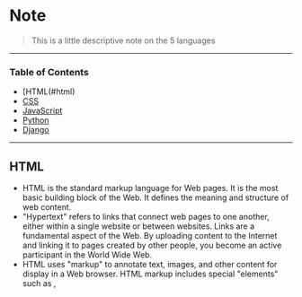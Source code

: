 # Note



> This is a little descriptive note on the 5 languages

---

### Table of Contents


- [HTML(#html)
- [CSS](#css)
- [JavaScript](#javascript)
- [Python](#python)
- [Django](#django)

---

## HTML

- HTML is the standard markup language for Web pages. It is the most basic building block of the Web. It defines the meaning and structure of web content. 
- "Hypertext" refers to links that connect web pages to one another, either within a single website or between websites. Links are a fundamental aspect of the Web. By uploading content to the Internet and linking it to pages created by other people, you become an active participant in the World Wide Web.
- HTML uses "markup" to annotate text, images, and other content for display in a Web browser. HTML markup includes special "elements" such as <head>, <title>, <body>, <header>, <footer>, <article>, <section>, <p>, <div>, <span>, <img>, <aside>, <audio>, <canvas>, <datalist>, <details>, <embed>, <nav>, <output>, <progress>, <video>, <ul>, <ol>, <li> and many others.
- An HTML element is set off from other text in a document by "tags", which consist of the element name surrounded by "<" and ">". The name of an element inside a tag is case insensitive. That is, it can be written in uppercase, lowercase, or a mixture. For example, the <title> tag can be written as <Title>, <TITLE>, or in any other way. However, the convention and recommended practice is to write tags in lowercase.
- Elements in HTML have attributes; these are additional values that configure the elements or adjust their behavior in various ways to meet the criteria the users want.
- In HTML, link types indicate the relationship between two documents, in which one links to the other using an <a>, <area>, <form>, or <link> element.



[Back To The Top](#Note)

---

## CSS

- Cascading Style Sheets (CSS) is a stylesheet language used to describe the presentation of a document written in HTML.
- Like HTML, CSS is not a programming language. It's not a markup language either. CSS is a style sheet language. CSS is what you use to   selectively style HTML elements.
- The whole structure of a css is called a ruleset.
-selector : This is the HTML element name at the start of the ruleset. It defines the element(s) to be styled (in this example, <p> elements). To style a different element, change the selector.
- Declaration: This is a single rule like color: red;. It specifies which of the element's properties you want to style.
- Properties: These are ways in which you can style an HTML element. (In this example, color is a property of the <p> elements.) In CSS, you choose which properties you want to affect in the rule.
- Property value: To the right of the property—after the colon—there is the property value. This chooses one out of many possible appearances for a given property. (For example, there are many color values in addition to red.)
Note the other important parts of the syntax:

- Apart from the selector, each ruleset must be wrapped in curly braces. ({})
- Within each declaration, you must use a colon (:) to separate the property from its value or values.
- Within each ruleset, you must use a semicolon (;) to separate each declaration from the next one.
  
  






[Back To The Top](#Note)

---

## JavaScript

- JavaScript is a programming language that allows you to implement complex things on web pages.
- Javascript is used by programmers across the world to create dynamic and interactive web content like applications and browsers. 
- The core client-side JavaScript language consists of some common programming features that allow you to do things like:
 - Store useful values inside variables. 
 - Operations on pieces of text (known as "strings" in programming). 
 - Running code in response to certain events occurring on a web page. 
- In JavaScript, most things are objects, from core JavaScript features like arrays to the browser APIs built on top of JavaScript. You can even create your own objects to encapsulate related functions and variables into efficient packages and act as handy data containers.


[Back To The Top](#Note)

---

## Python

- Python is a popular programming language. It is used for:
  - web development (server-side),
  - software development,
  - mathematics,
  - system scripting.
- Python was designed for readability, and has some similarities to the English language with influence from mathematics.
- Python uses new lines to complete a command, as opposed to other programming languages which often use semicolons or parentheses.
- Python relies on indentation, using whitespace, to define scope; such as the scope of loops, functions and classes. Other programming languages often use curly-brackets for this purpose.
- Indentation refers to the spaces at the beginning of a code line.

- Where in other programming languages the indentation in code is for readability only, the indentation in Python is very important.

- Python uses indentation to indicate a block of code.
- Python has no command for declaring a variable.

- A variable is created the moment you first assign a value to it.

[Back To The Top](#Note)

---

## Django

- Django is a free and open-source web application framework written in Python. It is used for rapid web development and clean, pragmatic design. It is built by experienced developers to make repetitive tasks easier, so we can focus on writing apps instead of reinventing the wheel.
- The Django framework is extremely large, but the Django community is absolutely massive. The community has contributed a lot of third party code for Django. No matter what we are trying to do, there’s a good chance that we will find the solution for it on djangopackages.org. The website includes everything, from authentication and authorization to full-on Django-powered content management systems, from e-commerce add-ons to integrations with Stripe.
- Some features that make Django an ideal framework for web application development are as follows:

  - Super fast: Django development is extremely fast. Our ideas can take the shape of a product very quickly.

  - Fully loaded: Django has dozens of projects that can be integrated to carry out common tasks such as user authentication, authorization, and content administration.

  - Versatile: Django can be used for almost any kind of project, from CMSs to e-commerce apps to on-demand delivery platforms.

  - Secure: Django also has support to prevent common security issues, including cross-site request forgery, cross-site scripting, SQL injection, and clickjacking.

  - Scalable: Django websites can scale fast to meet high traffic demands.


[Back To The Top](#Note)
